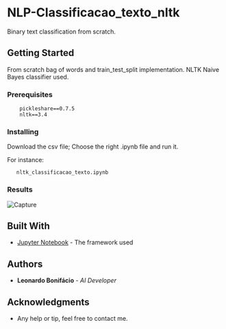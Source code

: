 # NLP-Classificacao_texto_nltk
Binary text classification from scratch.

## Getting Started

From scratch bag of words and train_test_split implementation. NLTK Naive Bayes classifier used.

### Prerequisites

```    
    pickleshare==0.7.5
    nltk==3.4
```

### Installing

Download the csv file;
Choose the right .ipynb file and run it.

For instance:
```
   nltk_classificacao_texto.ipynb
```
### Results

![Capture](https://user-images.githubusercontent.com/42444599/56372752-fbaf2a80-61d5-11e9-8bf7-acc6bf3bb946.PNG)

## Built With

* [Jupyter Notebook](https://jupyter.org/) - The framework used


## Authors

* **Leonardo Bonifácio** - *AI Developer*


## Acknowledgments

* Any help or tip, feel free to contact me.
